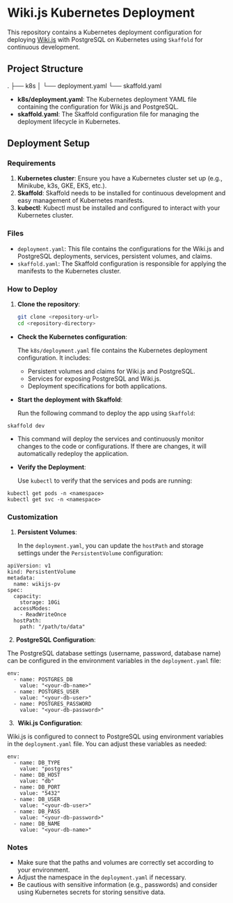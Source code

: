 # Wiki.js Kubernetes Deployment

This repository contains a Kubernetes deployment configuration for deploying [Wiki.js](https://wiki.js.org/) with PostgreSQL on Kubernetes using `Skaffold` for continuous development.

## Project Structure

. ├── k8s │ └── deployment.yaml └── skaffold.yaml

- **k8s/deployment.yaml**: The Kubernetes deployment YAML file containing the configuration for Wiki.js and PostgreSQL.
- **skaffold.yaml**: The Skaffold configuration file for managing the deployment lifecycle in Kubernetes.

## Deployment Setup

### Requirements

1. **Kubernetes cluster**: Ensure you have a Kubernetes cluster set up (e.g., Minikube, k3s, GKE, EKS, etc.).
2. **Skaffold**: Skaffold needs to be installed for continuous development and easy management of Kubernetes manifests.
3. **kubectl**: Kubectl must be installed and configured to interact with your Kubernetes cluster.

### Files

- `deployment.yaml`: This file contains the configurations for the Wiki.js and PostgreSQL deployments, services, persistent volumes, and claims.
- `skaffold.yaml`: The Skaffold configuration is responsible for applying the manifests to the Kubernetes cluster.

### How to Deploy

1. **Clone the repository**:

   ```bash
   git clone <repository-url>
   cd <repository-directory>
- **Check the Kubernetes configuration**:
    
    The `k8s/deployment.yaml` file contains the Kubernetes deployment configuration. It includes:
    
    - Persistent volumes and claims for Wiki.js and PostgreSQL.
    - Services for exposing PostgreSQL and Wiki.js.
    - Deployment specifications for both applications.
- **Start the deployment with Skaffold**:
    
    Run the following command to deploy the app using `Skaffold`:
    

```
skaffold dev

```

- This command will deploy the services and continuously monitor changes to the code or configurations. If there are changes, it will automatically redeploy the application.
    
- **Verify the Deployment**:
    
    Use `kubectl` to verify that the services and pods are running:
    

```
kubectl get pods -n <namespace>
kubectl get svc -n <namespace>

```

### Customization

1.  **Persistent Volumes**:
    
    In the `deployment.yaml`, you can update the `hostPath` and storage settings under the `PersistentVolume` configuration:
    

```
apiVersion: v1
kind: PersistentVolume
metadata:
  name: wikijs-pv
spec:
  capacity:
    storage: 10Gi
  accessModes:
    - ReadWriteOnce
  hostPath:
    path: "/path/to/data"

```

&nbsp;2. **PostgreSQL Configuration**:

The PostgreSQL database settings (username, password, database name) can be configured in the environment variables in the `deployment.yaml` file:

```
env:
  - name: POSTGRES_DB
    value: "<your-db-name>"
  - name: POSTGRES_USER
    value: "<your-db-user>"
  - name: POSTGRES_PASSWORD
    value: "<your-db-password>"

```

&nbsp;3.  **Wiki.js Configuration**:

Wiki.js is configured to connect to PostgreSQL using environment variables in the `deployment.yaml` file. You can adjust these variables as needed:

```
env:
  - name: DB_TYPE
    value: "postgres"
  - name: DB_HOST
    value: "db"
  - name: DB_PORT
    value: "5432"
  - name: DB_USER
    value: "<your-db-user>"
  - name: DB_PASS
    value: "<your-db-password>"
  - name: DB_NAME
    value: "<your-db-name>"

```

### Notes

- Make sure that the paths and volumes are correctly set according to your environment.
- Adjust the namespace in the `deployment.yaml` if necessary.
- Be cautious with sensitive information (e.g., passwords) and consider using Kubernetes secrets for storing sensitive data.